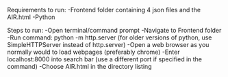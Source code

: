 Requirements to run:
	-Frontend folder containing 4 json files and the AIR.html
	-Python

Steps to run:
	-Open terminal/command prompt
	-Navigate to Frontend folder
	-Run command: python -m http.server (for older versions of python, use SimpleHTTPServer instead of http.server)
	-Open a web browser as you normally would to load webpages (preferably chrome)
	-Enter localhost:8000 into search bar (use a different port if specified in the command)
	-Choose AIR.html in the directory listing

